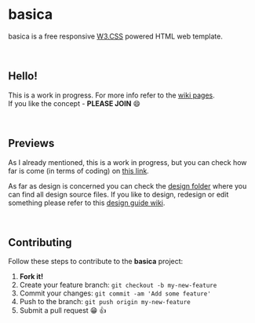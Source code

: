 # basica
basica is a free responsive [W3.CSS](https://www.w3schools.com/w3css/defaulT.asp) powered HTML web template.

<br />

## Hello!
This is a work in progress. For more info refer to the [wiki pages](https://github.com/mixxxon/basica/wiki). <br />
If you like the concept - **PLEASE JOIN** :smile:

<br />

## Previews
As I already mentioned, this is a work in progress, but you can check how far is come (in terms of coding) on [this link](https://mixxxon.com/basica-preview/).

As far as design is concerned you can check the [design folder](https://github.com/mixxxon/basica/tree/main/design) where you can find all design source files.
If you like to design, redesign or edit something please refer to this [design guide wiki](https://github.com/mixxxon/basica/wiki/basica-Design-Guide#the-design-guide).

<br />

## Contributing

Follow these steps to contribute to the **basica** project:

1.   **Fork it!** <br />
2.   Create your feature branch: ```git checkout -b my-new-feature``` <br />
3.   Commit your changes: ```git commit -am 'Add some feature'``` <br />
4.   Push to the branch: ```git push origin my-new-feature``` <br />
5.   Submit a pull request :grin: :thumbsup: <br />
